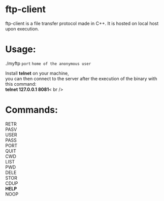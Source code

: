 # ftp-client

ftp-client is a file transfer protocol made in C++. It is hosted on local host upon execution.

# Usage:

./myftp `port` `home of the anonymous user` <br />

Install <b>telnet</b> on your machine, <br />
you can then connect to the server after the execution of the binary with this command: <br />
<b>telnet 127.0.0.1 8081</b>< br />

 
# Commands:

RETR <br />
PASV <br />
USER <br />
PASS <br />
PORT <br />
QUIT <br />
CWD <br />
LIST <br />
PWD <br />
DELE <br />
STOR <br />
CDUP <br />
<b>HELP</b> <br />
NOOP <br />
